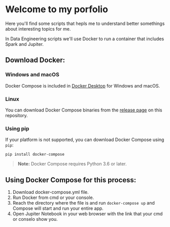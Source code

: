 # Welcome to my porfolio

Here you'll find some scripts that hepls me to understand better somethings about interesting topics for me.

In Data Engineering scripts we'll use Docker to run a container that includes Spark and Jupiter.


## Download Docker:

### Windows and macOS
Docker Compose is included in
[Docker Desktop](https://www.docker.com/products/docker-desktop)
for Windows and macOS.

### Linux
You can download Docker Compose binaries from the
[release page](https://github.com/docker/compose/releases) on this repository.

### Using pip
If your platform is not supported, you can download Docker Compose using `pip`:

```console
pip install docker-compose
```
> **Note:** Docker Compose requires Python 3.6 or later.

## Using Docker Compose for this process:
1. Download docker-compose.yml file.
2. Run Docker from cmd or your console.
3. Reach the directory where the file is and run `docker-compose up` and Compose will start and run your entire
   app.
4. Open Jupiter Notebook in your web browser with the link that your cmd or conselo show you.

